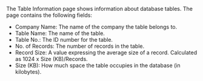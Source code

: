 The Table Information page shows information about database tables. The page contains the following fields:

- Company Name: The name of the company the table belongs to.
- Table Name: The name of the table.
- Table No.: The ID number for the table.
- No. of Records: The number of records in the table.
- Record Size: A value expressing the average size of a record. Calculated as 1024 x Size (KB)/Records.
- Size (KB): How much space the table occupies in the database (in kilobytes).
